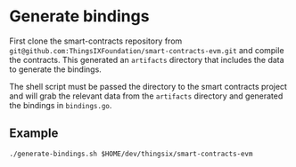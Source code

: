 # Generate bindings

First clone the smart-contracts repository from `git@github.com:ThingsIXFoundation/smart-contracts-evm.git`
and compile the contracts. This generated an `artifacts` directory that includes
the data to generate the bindings.

The shell script must be passed the directory to the smart contracts project and
will grab the relevant data from the `artifacts` directory and generated the
bindings in `bindings.go`.

## Example
```
./generate-bindings.sh $HOME/dev/thingsix/smart-contracts-evm
```